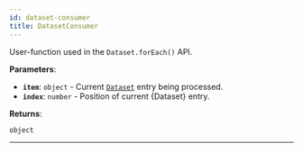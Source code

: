 ```yaml
---
id: dataset-consumer
title: DatasetConsumer
---
```


<a name="datasetconsumer"></a>

User-function used in the `Dataset.forEach()` API.

**Parameters**:

-   **`item`**: `object` - Current [`Dataset`](../api/dataset) entry being processed.
-   **`index`**: `number` - Position of current {Dataset} entry.

**Returns**:

`object`

---
